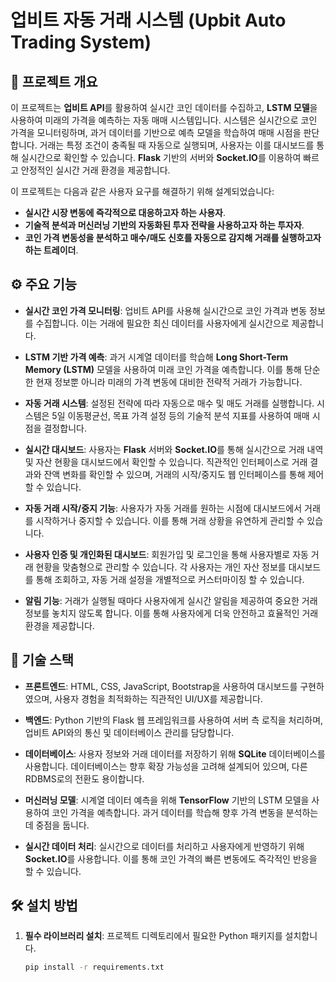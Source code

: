 # 업비트 자동 거래 시스템 (Upbit Auto Trading System)

## 📖 프로젝트 개요
이 프로젝트는 **업비트 API**를 활용하여 실시간 코인 데이터를 수집하고, **LSTM 모델**을 사용하여 미래의 가격을 예측하는 자동 매매 시스템입니다. 시스템은 실시간으로 코인 가격을 모니터링하며, 과거 데이터를 기반으로 예측 모델을 학습하여 매매 시점을 판단합니다. 거래는 특정 조건이 충족될 때 자동으로 실행되며, 사용자는 이를 대시보드를 통해 실시간으로 확인할 수 있습니다. **Flask** 기반의 서버와 **Socket.IO**를 이용하여 빠르고 안정적인 실시간 거래 환경을 제공합니다.

이 프로젝트는 다음과 같은 사용자 요구를 해결하기 위해 설계되었습니다:
- **실시간 시장 변동에 즉각적으로 대응하고자 하는 사용자**.
- **기술적 분석과 머신러닝 기반의 자동화된 투자 전략을 사용하고자 하는 투자자**.
- **코인 가격 변동성을 분석하고 매수/매도 신호를 자동으로 감지해 거래를 실행하고자 하는 트레이더**.

## ⚙️ 주요 기능

- **실시간 코인 가격 모니터링**: 업비트 API를 사용해 실시간으로 코인 가격과 변동 정보를 수집합니다. 이는 거래에 필요한 최신 데이터를 사용자에게 실시간으로 제공합니다.
  
- **LSTM 기반 가격 예측**: 과거 시계열 데이터를 학습해 **Long Short-Term Memory (LSTM)** 모델을 사용하여 미래 코인 가격을 예측합니다. 이를 통해 단순한 현재 정보뿐 아니라 미래의 가격 변동에 대비한 전략적 거래가 가능합니다.

- **자동 거래 시스템**: 설정된 전략에 따라 자동으로 매수 및 매도 거래를 실행합니다. 시스템은 5일 이동평균선, 목표 가격 설정 등의 기술적 분석 지표를 사용하여 매매 시점을 결정합니다.

- **실시간 대시보드**: 사용자는 **Flask** 서버와 **Socket.IO**를 통해 실시간으로 거래 내역 및 자산 현황을 대시보드에서 확인할 수 있습니다. 직관적인 인터페이스로 거래 결과와 잔액 변화를 확인할 수 있으며, 거래의 시작/중지도 웹 인터페이스를 통해 제어할 수 있습니다.

- **자동 거래 시작/중지 기능**: 사용자가 자동 거래를 원하는 시점에 대시보드에서 거래를 시작하거나 중지할 수 있습니다. 이를 통해 거래 상황을 유연하게 관리할 수 있습니다.

- **사용자 인증 및 개인화된 대시보드**: 회원가입 및 로그인을 통해 사용자별로 자동 거래 현황을 맞춤형으로 관리할 수 있습니다. 각 사용자는 개인 자산 정보를 대시보드를 통해 조회하고, 자동 거래 설정을 개별적으로 커스터마이징 할 수 있습니다.

- **알림 기능**: 거래가 실행될 때마다 사용자에게 실시간 알림을 제공하여 중요한 거래 정보를 놓치지 않도록 합니다. 이를 통해 사용자에게 더욱 안전하고 효율적인 거래 환경을 제공합니다.

## 🧠 기술 스택

- **프론트엔드**: HTML, CSS, JavaScript, Bootstrap을 사용하여 대시보드를 구현하였으며, 사용자 경험을 최적화하는 직관적인 UI/UX를 제공합니다.
  
- **백엔드**: Python 기반의 Flask 웹 프레임워크를 사용하여 서버 측 로직을 처리하며, 업비트 API와의 통신 및 데이터베이스 관리를 담당합니다.

- **데이터베이스**: 사용자 정보와 거래 데이터를 저장하기 위해 **SQLite** 데이터베이스를 사용합니다. 데이터베이스는 향후 확장 가능성을 고려해 설계되어 있으며, 다른 RDBMS로의 전환도 용이합니다.

- **머신러닝 모델**: 시계열 데이터 예측을 위해 **TensorFlow** 기반의 LSTM 모델을 사용하여 코인 가격을 예측합니다. 과거 데이터를 학습해 향후 가격 변동을 분석하는 데 중점을 둡니다.

- **실시간 데이터 처리**: 실시간으로 데이터를 처리하고 사용자에게 반영하기 위해 **Socket.IO**를 사용합니다. 이를 통해 코인 가격의 빠른 변동에도 즉각적인 반응을 할 수 있습니다.

## 🛠️ 설치 방법

1. **필수 라이브러리 설치**:
   프로젝트 디렉토리에서 필요한 Python 패키지를 설치합니다.

   ```bash
   pip install -r requirements.txt
